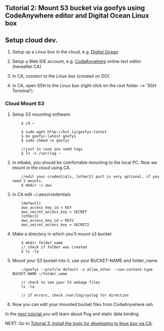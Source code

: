 ## Tutorial 2: Mount S3 bucket via goofys using CodeAnywhere editor and Digital Ocean Linux box

## Setup cloud dev.

1. Setup up a Linux box in the cloud, e.g. [Digital Ocean](www.digitalocean.com).

1. Setup a Web IDE account, e.g. [CodeAnywhere](https://codeanywhere.com) online text editor (hereafter CA)


1. In CA, connect to the Linux box (created on DO).

1. In CA, open SSH to the Linux box (right click on the root folder --> 'SSH Terminal').


### Cloud Mount S3

1. Setup S3 mounting software.

	```
		$ cd ~

		$ sudo wget http://bit.ly/goofys-latest
		$ mv goofys-latest goofys
		$ sudo chmod +x goofys

		//just in case you need logs
		$ ln -s /var/log ~
	```

1. In mbake, you should be comfortable mounting to the local PC. Now we mount in the cloud using CA.

	```
		//edit your credentials, [other2] part is very optional, if you need 2 mounts.
		$ mkdir ~/.aws
	```
1. In CA edit ~/.aws/credentials

	```
		[default]
		aws_access_key_id = KEY
		aws_secret_access_key = SECRET
		[other2]
		aws_access_key_id = KEY2
		aws_secret_access_key = SECRET2
	```

1. Make a directory in which you'll mount s3 bucket

	```
		$ mkdir folder_name
		// check if folder was created
		$ ls -la
	```

1. Mount your S3 bucket into it, use your BUCKET-NAME and folder_name

	```
		~/goofys --profile default -o allow_other --use-content-type BUCKET-NAME ~/folder_name

		// check to see your S3 webapp files
		ls -la

		// if errors, check /var/log/syslog for direction
	```

1. Now you can edit your mounted bucket files from CodeAnywhere ssh.

In the [next tutorial ](/ca_install/) you will learn about Pug and static data binding.

NEXT: Go to [Tutorial 3: Install the tools for developing to linux box via CA](/ca_install/).